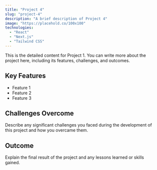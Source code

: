 ```yaml
---
title: "Project 4"
slug: "project-4"
description: "A brief description of Project 4"
image: "https://placehold.co/100x100"
technologies:
  - "React"
  - "Next.js"
  - "Tailwind CSS"
---
```


This is the detailed content for Project 1. You can write more about the project here, including its features, challenges, and outcomes.

## Key Features

- Feature 1
- Feature 2
- Feature 3

## Challenges Overcome

Describe any significant challenges you faced during the development of this project and how you overcame them.

## Outcome

Explain the final result of the project and any lessons learned or skills gained.

